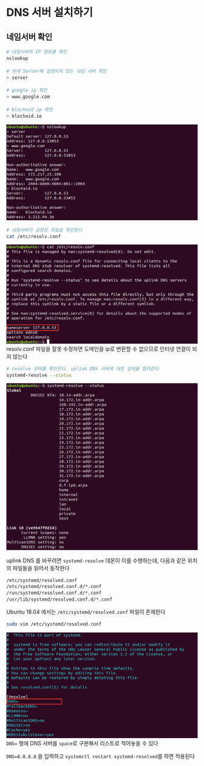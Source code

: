 # DNS 서버 설치하기

## 네임서버 확인

```bash
# 네임서버의 IP 정보를 확인
nslookup

# 현재 Server에 설정되어 있는 네임 서버 확인
> server

# google ip 확인
> www.google.com

# blochaid ip 확인
> blochaid.io
```

![dns server](./imgs/dnsserver.png)

```bash
# 네임서버가 설정된 파일을 확인한다
cat /etc/resolv.conf
```

![dns server](./imgs/dnsserver1.png)
resolv.conf 파일을 잘못 수정하면 도메인을 ip로 변환할 수 없으므로 인터넷 연결이 되지 않는다

```bash
# resolve 상태를 확인한다. uplink DNS 서버에 대한 상태를 알려준다
systemd-resolve --status
```

![dns server](./imgs/dnsserver2.png)

uplink DNS 를 바꾸려면 `systemd-resolve` 데몬이 이를 수행하는데, 다음과 같은 위치의 파일들을 읽어서 동작한다

```bash
/etc/systemd/resolved.conf
/etc/systemd/resolved.conf.d/*.conf
/run/systemd/resolved.conf.d/*.conf
/usr/lib/systemd/resolved.conf.d/*.conf
```

Ubuntu 18.04 에서는 `/etc/systemd/resolved.conf` 파일이 존재한다

```bash
sudo vim /etc/systemd/resolved.conf
```

![dns server](./imgs/dnsserver3.png)
`DNS=` 행에 DNS 서버를 `space`로 구분해서 리스트로 적어놓을 수 있다

`DNS=8.8.8.8` 을 입력하고 `systemctl restart systemd-resolved`를 하면 적용된다
